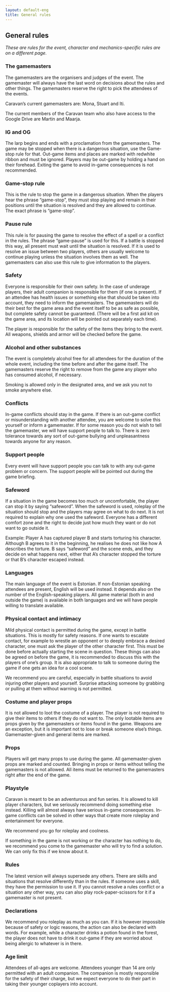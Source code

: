 ```yaml
---
layout: default-eng
title: General rules
---
```

## General rules

_These are rules for the event, character and mechanics-specific rules are on a different page._ 

### The gamemasters

The gamemasters are the organisers and judges of the event. The gamemaster will always have the last word on decisions about the rules and other things. The gamemasters reserve the right to pick the attendees of the events. 

Caravan’s current gamemasters are: Mona, Stuart and Iti. 

The current members of the Caravan team who also have access to the Google Drive are Martin and Maarja. 

### IG and OG 

The larp begins and ends with a proclamation from the gamemasters. The game may be stopped when there is a dangerous situation, use the Game-stop rule for that. Out-game items and places are marked with redwhite ribbon and must be ignored. Players may be out-game by holding a hand on their forehead. Exiting the game to avoid in-game consequences is not recommended. 

### Game-stop rule

This is the rule to stop the game in a dangerous situation. When the players hear the phrase “game-stop”, they must stop playing and remain in their positions until the situation is resolved and they are allowed to continue. The exact phrase is “game-stop”.

### Pause rule

This rule is for pausing the game to resolve the effect of a spell or a conflict in the rules. The phrase “game-pause” is used for this. If a battle is stopped this way, all present must wait until the situation is resolved. If it is used to resolve an issue between two players, others are usually welcome to continue playing unless the situation involves them as well. The gamemasters can also use this rule to give information to the players. 

### Safety

Everyone is responsible for their own safety. In the case of underage players, their adult companion is responsible for them (if one is present). If an attendee has health issues or something else that should be taken into account, they need to inform the gamemasters. The gamemasters will do their best for the game area and the event itself to be as safe as possible, but complete safety cannot be guaranteed. (There will be a first aid kit on the game area, and its location will be pointed out separately each time).

The player is responsible for the safety of the items they bring to the event. All weapons, shields and armor will be checked before the game. 

### Alcohol and other substances

The event is completely alcohol free for all attendees for the duration of the whole event, including the time before and after the game itself. The gamemasters reserve the right to remove from the game any player who has consumed alcohol, if necessary. 

Smoking is allowed only in the designated area, and we ask you not to smoke anywhere else.

### Conflicts

In-game conflicts should stay in the game. If there is an out-game conflict or misunderstanding with another attendee, you are welcome to solve this yourself or inform a gamemaster. If for some reason you do not wish to tell the gamemaster, we will have support people to talk to. There is zero tolerance towards any sort of out-game bullying and unpleasantness towards anyone for any reason. 

### Support people 

Every event will have support people you can talk to with any out-game problem or concern. The support people will be pointed out during the game briefing. 

### Safeword

If a situation in the game becomes too much or uncomfortable, the player can stop it by saying “safeword”. When the safeword is used, roleplay of the situation should stop and the players may agree on what to do next. It is not required to explain why one used the safeword. Everyone has a different comfort zone and the right to decide just how much they want or do not want to go outside it.  

Example: Player A has captured player B and starts torturing his character. Although B agrees to it in the beginning, he realises he does not like how A describes the torture. B says “safeword” and the scene ends, and they decide on what happens next, either that A’s character stopped the torture or that B’s character escaped instead. 

### Languages

The main language of the event is Estonian. If non-Estonian speaking attendees are present, English will be used instead. It depends also on the number of the English-speaking players. All game material (both in and outside the game) is available in both languages and we will have people willing to translate available. 

### Physical contact and intimacy

Mild physical contact is permitted during the game, except in battle situations. This is mostly for safety reasons. If one wants to escalate contact, for example to wrestle an opponent or to deeply embrace a desired character, one must ask the player of the other character first. This must be done before actually starting the scene in question. These things can also be agreed on before the game, it is recommended to discuss this with the players of one’s group. It is also appropriate to talk to someone during the game if one gets an idea for a cool scene. 

We recommend you are careful, especially in battle situations to avoid injuring other players and yourself. Surprise attacking someone by grabbing or pulling at them without warning is not permitted. 

### Costume and player props

It is not allowed to loot the costume of a player. The player is not required to give their items to others if they do not want to. The only lootable items are props given by the gamemasters or items found in the game. Weapons are an exception, but it is important not to lose or break someone else’s things. Gamemaster-given and general items are marked. 

### Props

Players will get many props to use during the game. All gamemaster-given props are marked and counted. Bringing in props or items without telling the gamemasters is not allowed. All items must be returned to the gamemasters right after the end of the game. 

### Playstyle

Caravan is meant to be an adventurous and fun series. It is allowed to kill player characters, but we seriously recommend doing something else instead. Killing will almost always have serious in-game consequences. In-game conflicts can be solved in other ways that create more roleplay and entertainment for everyone. 

We recommend you go for roleplay and coolness.

If something in the game is not working or the character has nothing to do, we recommend you come to the gamemaster who will try to find a solution. We can only fix this if we know about it. 

### Rules

The latest version will always supersede any others. There are skills and situations that resolve differently than in the rules. If someone uses a skill, they have the permission to use it. If you cannot resolve a rules conflict or a situation any other way, you can also play rock-paper-scissors for it if a gamemaster is not present. 


### Declarations

We recommend you roleplay as much as you can. If it is however impossible because of safety or logic reasons, the action can also be declared with words. For example, while a character drinks a potion found in the forest, the player does not have to drink it out-game if they are worried about being allergic to whatever is in there. 

### Age limit 

Attendees of all-ages are welcome. Attendees younger than 14 are only permitted with an adult companion. The companion is mostly responsible for the safety of their charge, but we expect everyone to do their part in taking their younger coplayers into account. 

